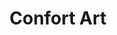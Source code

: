 ---
title: "Confort Art"
url: /ciudad-autonoma-de-buenos-aires/confort-art/
shop: Raumausstattung
---